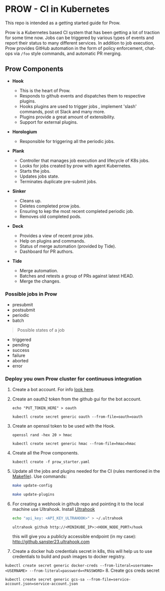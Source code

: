 # PROW - CI in Kubernetes

This repo is intended as a getting started guide for Prow.

Prow is a Kubernetes based CI system that has been getting a lot of traction for some time now.
Jobs can be triggered by various types of events and report their status to
many different services. In addition to job execution, Prow provides GitHub automation in the form of policy
enforcement, chat-ops via `/foo` style commands, and automatic PR merging.

## Prow Components

* **Hook**
  * This is the heart of Prow.
  * Responds to github events and dispatches them to respective plugins.
  * Hooks plugins are used to trigger jobs , implement 'slash' commands, post ot Slack and many more.
  * Plugins provide a great amount of extensibility.
  * Support for external plugins.

* **Horologium**
  * Responsible for triggering all the periodic jobs.

* **Plank**
  * Controller that manages job execution and lifecycle of K8s jobs.
  * Looks for jobs created by prow with agent Kubernetes.
  * Starts the jobs.
  * Updates jobs state.
  * Terminates duplicate pre-submit jobs.

* **Sinker**
  * Cleans up.
  * Deletes completed prow jobs.
  * Ensuring to kep the most recent completed periodic job.
  * Removes old completed pods.

* **Deck**
  * Provides a view of recent prow jobs.
  * Help on plugins and commands.
  * Status of merge automation (provided by Tide).
  * Dashboard for PR authors.

* **Tide**
  * Merge automation.
  * Batches and retests a group of PRs against latest HEAD.
  * Merge the changes.

### Possible jobs in Prow

* presubmit
* postsubmit
* periodic
* batch

> Possible states of a job

* triggered
* pending
* success
* failure
* aborted
* error

### Deploy you own Prow cluster for continuous integration

1. Create a bot account. For info [look here](https://stackoverflow.com/questions/29177623/what-is-a-bot-account-on-github).

2. Create an oauth2 token from the github gui for the bot account.  

    `echo "PUT_TOKEN_HERE" > oauth`

    `kubectl create secret generic oauth --from-file=oauth=oauth`

3. Create an openssl token to be used with the Hook.

    `openssl rand -hex 20 > hmac`

    `kubectl create secret generic hmac --from-file=hmac=hmac`

4. Create all the Prow components.

    `kubectl create -f prow_starter.yaml`

5. Update all the jobs and plugins needed for the CI (rules mentioned in the [Makefile](https://github.com/sanster23/k8s-prow-guide/blob/master/Makefile)).
    Use commands:

    ```bash
    make update-config

    make update-plugins
    ```

6. For creating a webhook in github repo and pointing it to the local machine use Ultrahook.
    Install [Ultrahook](http://www.ultrahook.com/)

    ```bash
    echo "api_key: <API_KEY_ULTRAHOOK>" > ~/.ultrahook
    ```

    `ultrahook github http://<MINIKUBE_IP>:<HOOK_NODE_PORT>/hook`

    this will give you a publicly accessible endpoint (in my case): <http://github.sanster23.ultrahook.com>

7. Create a docker hub credentials secret in k8s, this will help us to use credentials to build and push images to docker registry.

  `kubectl create secret generic docker-creds --from-literal=username=<USERNAME> --from-literal=password=<PASSWORD>`
8. Create gcs creds secret

   `kubectl create secret generic gcs-sa --from-file=service-account.json=service-account.json`

